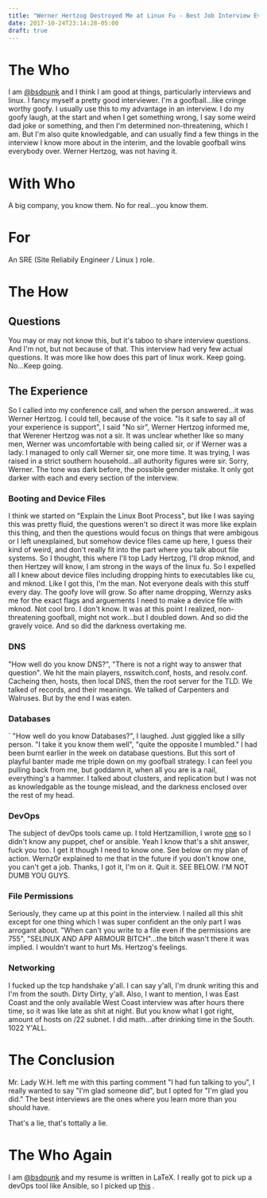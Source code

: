 ```yaml
---
title: "Werner Hertzog Destroyed Me at Linux Fu - Best Job Interview Ever"
date: 2017-10-24T23:14:28-05:00
draft: true
---
```


# The Who

I am [@bsdpunk](http://twitter.com/bsdpunk) and I think I am good at things, particularly interviews and linux. I fancy myself a pretty good interviewer. I'm a goofball...like cringe worthy goofy. I usually use this to my advantage in an interview. I do my goofy laugh, at the start and when I get something wrong, I say some weird dad joke or something, and then I'm determined non-threatening, which I am. But I'm also quite knowledgable, and can usually find a few things in the interview I know more about in the interim, and the lovable goofball wins everybody over. Werner Hertzog, was not having it.

# With Who

A big company, you know them. No for real...you know them.

# For

An SRE (Site Reliabily Engineer / Linux  ) role.

# The How

## Questions
You may or may not know this, but it's taboo to share interview questions. And I'm not, but not because of that. This interview had very few actual questions. It was more like how does this part of linux work. Keep going. No...Keep going.

## The Experience

So I called into my conference call, and when the person answered...it was Werner Hertzog. I could tell, because of the voice. "Is it safe to say all of your experience is support", I said "No sir", Werner Hertzog informed me, that Werener Hertzog was not a sir. It was unclear whether like so many men, Werner was uncomfortable with being called sir, or if Werner was a lady. I managed to only call Werner sir, one more time. It was trying, I was raised in a strict southern household...all authority figures were sir. Sorry, Werner. The tone was dark before, the possible gender mistake. It only got darker with each and every section of the interview. 

### Booting and Device Files
I think we started on "Explain the Linux Boot Process", but like I was saying this was pretty fluid, the questions weren't so direct it was more like explain this thing, and then the questions would focus on things that were ambigous or I left unexplained, but somehow device files came up here, I guess their kind of weird, and don't really fit into the part where you talk about file systems. So I thought, this where I'll top Lady Hertzog, I'll drop mknod, and then Hertzey will know, I am strong in the ways of the linux fu. So I expelled all I knew about device files including dropping hints to executables like cu, and mknod. Like I got this, I'm the man. Not everyone deals with this stuff every day. The goofy love will grow. So after name dropping, Wernzy asks me for the exact flags and arguements I need to make a device file with mknod. Not cool bro. I don't know. It was at this point I realized, non-threatening goofball, might not work...but I doubled down. And so did the gravely voice. And so did the darkness overtaking me.

### DNS

"How well do you know DNS?", "There is not a right way to answer that question". We hit the main players, nsswitch.conf, hosts, and resolv.conf. Cacheing then, hosts, then local DNS, then the root server for the TLD. We talked of records, and their meanings. We talked of Carpenters and Walruses. But by the end I was eaten.

### Databases
`
"How well do you know Databases?", I laughed. Just giggled like a silly person. "I take it you know them well", "quite the opposite I mumbled." I had been burnt earlier in the week on database questions. But this sort of playful banter made me triple down on my goofball strategy. I can feel you pulling back from me, but goddamn it, when all you are is a nail, everything's a hammer. I talked about clusters, and replication but I was not as knowledgable as the tounge mislead, and the darkness enclosed over the rest of my head.

### DevOps
The subject of devOps tools came up. I told Hertzamillion, I wrote [one](https://github.com/bsdpunk/trash) so I didn't know any puppet, chef or ansible. Yeah I know that's a shit answer, fuck you too. I get it though I need to know one. See below on my plan of action. Wernz0r explained to me that in the future if you don't know one, you can't get a job. Thanks, I got it, I'm on it. Quit it. SEE BELOW. I'M NOT DUMB YOU GUYS.

### File Permissions

Seriously, they came up at this point in the interview. I nailed all this shit except for one thing which I was super confident an the only part I was arrogant about. "When can't you write to a file even if the permissions are 755", "SELINUX AND APP ARMOUR BITCH"...the bitch wasn't there it was implied. I wouldn't want to hurt Ms. Hertzog's feelings.

### Networking

I fucked up the tcp handshake y'all. I can say y'all, I'm drunk writing this and I'm from the south. Dirty Dirty, y'all. Also, I want to mention, I was East Coast and the only available West Coast interview was after hours there time, so it was like late as shit at night. But you know what I got right, amount of hosts on /22 subnet. I did math...after drinking time in the South. 1022 Y'ALL.

# The Conclusion

Mr. Lady W.H. left me with this parting comment "I had fun talking to you", I really wanted to say "I'm glad someone did", but I opted for "I'm glad you did." The best interviews are the ones where you learn more than you should have.

That's a lie, that's tottally a lie.

# The Who Again

I am [@bsdpunk](http://twitter.com/bsdpunk) and my resume is written in LaTeX. I really got to pick up a devOps tool like Ansible, so I picked up [this](https://www.amazon.com/gp/product/098639341X/ref=as_li_qf_sp_asin_il_tl?ie=UTF8&tag=bsdpblog-20&camp=1789&creative=9325&linkCode=as2&creativeASIN=098639341X&linkId=2544355984586420989085484eea9bba) . 
